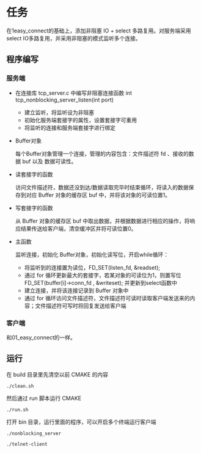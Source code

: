 # 任务

在1easy_connect的基础上，添加非阻塞 IO + select 多路复用。对服务端采用 select IO多路复用，并采用非阻塞的模式监听多个连接。

## 程序编写

### 服务端

* 在连接库 tcp_server.c 中编写非阻塞连接函数 int tcp_nonblocking_server_listen(int port)

  * 建立监听，将监听设为非阻塞
  * 初始化服务端套接字的属性，设置套接字可重用
  * 将监听的连接和服务端套接字进行绑定

* Buffer对象

  每个Buffer对象管理一个连接，管理的内容包含：文件描述符 fd 、接收的数据 buf 以及 数据可读性。

* 读套接字的函数

  访问文件描述符，数据还没到达/数据读取完毕时结束循环，将读入的数据保存到对应 Buffer 对象的缓存区 buf 中，并将该对象的可读位置1。

* 写套接字的函数

  从 Buffer 对象的缓存区 buf 中取出数据，并根据数据进行相应的操作，将响应结果传送给客户端，清空缓冲区并将可读位置0。

* 主函数

  监听连接，初始化 Buffer对象，初始化读写位，开启while循环：

  * 将监听到的连接置为读位，FD_SET(listen_fd, &readset); 
  * 通过 for 循环更新最大的套接字，若某对象的可读位为1，则置写位FD_SET(buffer[i]->conn_fd , &writeset); 并更新到select函数中
  * 建立连接，并将该连接记录到 Buffer 对象中
  * 通过 for 循环访问文件描述符，文件描述符可读时读取客户端发送来的内容；文件描述符可写时将回复发送给客户端

### 客户端

和01_easy_connect的一样。



## 运行

在 build 目录里先清空以前 CMAKE 的内容

```
./clean.sh
```

然后通过 run 脚本运行 CMAKE

```
./run.sh
```

打开 bin 目录，运行里面的程序，可以开启多个终端运行客户端

```
./nonblocking_server
```

```
./telnet-client
```

